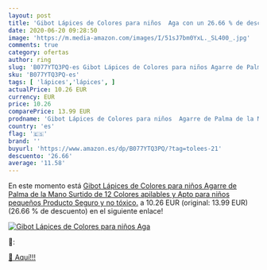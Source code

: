 ```yaml
---
layout: post
title: 'Gibot Lápices de Colores para niños  Aga con un 26.66 % de descuento'
date: 2020-06-20 09:28:50
image: 'https://m.media-amazon.com/images/I/51sJ7bm0YxL._SL400_.jpg'
comments: true
category: ofertas
author: ring
slug: 'B077YTQ3PQ-es Gibot Lápices de Colores para niños Agarre de Palma de la...'
sku: 'B077YTQ3PQ-es'
tags: [ 'lápices','lápices', ]
actualPrice: 10.26 EUR
currency: EUR
price: 10.26
comparePrice: 13.99 EUR
prodname: 'Gibot Lápices de Colores para niños  Agarre de Palma de la Mano  Surtido de 12 Colores  apilables y Apto para niños pequeños  Producto Seguro y no tóxico.'
country: 'es'
flag: '🇪🇸'
brand: ''
buyurl: 'https://www.amazon.es/dp/B077YTQ3PQ/?tag=tolees-21'
descuento: '26.66'
average: '11.58'
---
```


En este momento está [Gibot Lápices de Colores para niños  Agarre de Palma de la Mano  Surtido de 12 Colores  apilables y Apto para niños pequeños  Producto Seguro y no tóxico.](https://www.amazon.es/dp/B077YTQ3PQ/?tag=tolees-21) a 10.26 EUR (original: 13.99 EUR) (26.66 %  de descuento) en el siguiente enlace!

[![Gibot Lápices de Colores para niños  Aga](https://m.media-amazon.com/images/I/51sJ7bm0YxL._SL400_.jpg)](https://www.amazon.es/dp/B077YTQ3PQ/?tag=tolees-21)

🔎:


[🛒 Aquí!!!](https://www.amazon.es/dp/B077YTQ3PQ/?tag=tolees-21)
